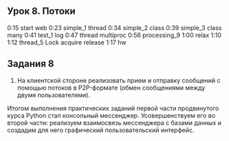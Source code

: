 ## Урок 8. Потоки
0:15 start web
0:23 simple_1 thread
0:34 simple_2 class
0:39 simple_3 class many
0:41 test_1 log
0:47 thread multiproc
0:56 processing_9
1:00 relax 1:10
1:12 thread_5 Lock acquire release
1:17 hw

## Задания 8
1. На клиентской стороне реализовать прием и отправку сообщений с помощью потоков в P2P-формате (обмен сообщениями между двумя пользователями).

Итогом выполнения практических заданий первой части продвинутого курса Python стал консольный мессенджер. Усовершенствуем его во второй части: реализуем взаимосвязь мессенджера с базами данных и создадим для него графический пользовательский интерфейс.

[//]: # ()
[//]: # (## Урок 7. Модуль select, слоты)
[//]: # (* 0:09 start web)
[//]: # (* 0:12 description)
[//]: # (* 0:18 select)
[//]: # (* 0:22 server select)
[//]: # (* 0:37 echo server)
[//]: # (* 0:51 relax 1:01)
[//]: # (* 1:02 slots)
[//]: # (* 1:07 hw)
[//]: # ()
[//]: # (## Задания 7)
[//]: # (Продолжаем работу над проектом «Мессенджер»:)
[//]: # (1. Реализовать обработку нескольких клиентов на сервере, используя функцию **select**. Клиенты должны общаться в «общем чате»: каждое сообщение участника отправляется всем, подключенным к серверу.)
[//]: # (2. Реализовать функции отправки/приема данных на стороне клиента. Чтобы упростить разработку на данном этапе, пусть клиентское приложение будет либо только принимать, либо только отправлять сообщения в общий чат. Эти функции надо реализовать в рамках отдельных скриптов.)
[//]: # ()
[//]: # (## Урок 6. Декораторы и продолжение работы с сетью)
[//]: # (0:08 start web)
[//]: # (0:14 deco_1)
[//]: # (0:22 deco_2)
[//]: # (0:26 deco_3)
[//]: # (0:32 deco_4)
[//]: # (0:37 deco_5)
[//]: # (0:46 params_6)
[//]: # (0:51 relax 1:01)
[//]: # (1:02 two deco_7)
[//]: # (1:03 class_8)
[//]: # (1:06 class_9 init)
[//]: # (1:08 decorate class_10)
[//]: # (1:14 hw)
[//]: # ()
[//]: # (## Задания 6)
[//]: # (1. Продолжая задачу логирования, реализовать декоратор **@log**, фиксирующий обращение к декорируемой функции. Он сохраняет ее имя и аргументы.)
[//]: # (2. В декораторе **@log** реализовать фиксацию функции, из которой была вызвана декорированная. Если имеется такой код:)
[//]: # ()
[//]: # ()
[//]: # (    @log)
[//]: # (    def func_z&#40;&#41;:)
[//]: # (        pass)
[//]: # (    def main&#40;&#41;:)
[//]: # (        func_z&#40;&#41;)
[//]: # ()
[//]: # (...в логе должна быть отражена информация:)
[//]: # ()
[//]: # (`"<дата-время> Функция func_z&#40;&#41; вызвана из функции main"`)
[//]: # ()
[//]: # (## Урок 5. Логирование)
[//]: # (* 0:17 start web)
[//]: # (* 0:20 hw)
[//]: # (* 0:26 description)
[//]: # (* 0:34 basic)
[//]: # (* 0:41 formatter 2)
[//]: # (* 0:49 formatter 3)
[//]: # (* 0:52 formatter 4)
[//]: # (* 0:57 formatter 5)
[//]: # (* 0:59 relax 1:09)
[//]: # (* 1:11 formatting 6)
[//]: # (* 1:12 config 7)
[//]: # (* 1:15 config 8)
[//]: # (* 1:17 hw)
[//]: # ()
[//]: # (## Задания 5)
[//]: # (Для проекта «Мессенджер» реализовать логирование с использованием модуля **logging**:)
[//]: # (1. В директории проекта создать каталог **log**, в котором для клиентской и серверной сторон в отдельных модулях формата **client_log_config.py** и **server_log_config.py** создать логгеры;)
[//]: # (2. В каждом модуле выполнить настройку соответствующего логгера по следующему алгоритму:)
[//]: # (   * a. Создание именованного логгера;)
[//]: # (   * b. Сообщения лога должны иметь следующий формат: **"<дата-время> <уровень_важности> <имя_модуля> <сообщение>"**;)
[//]: # (   * c. Журналирование должно производиться в лог-файл;)
[//]: # (   * d. На стороне сервера необходимо настроить ежедневную ротацию лог-файлов.)
[//]: # (3. Реализовать применение созданных логгеров для решения двух задач:)
[//]: # (   * a. Журналирование обработки исключений **try/except**. Вместо функции **print&#40;&#41;** использовать журналирование и обеспечить вывод служебных сообщений в лог-файл;)
[//]: # (   * b. Журналирование функций, исполняемых на серверной и клиентской сторонах при работе мессенджера.)
[//]: # ()
[//]: # (## Урок 4. Основы тестирования)
[//]: # (* 0:09 start web)
[//]: # (* 0:14 description)
[//]: # (* 0:25 assert)
[//]: # (* 0:29 salary)
[//]: # (* 0:38 decorator)
[//]: # (* 0:41 unittests)
[//]: # (* 0:45 sum)
[//]: # (* 0:48 python -m unittest ...)
[//]: # (* 0:49 pycharm config for tests)
[//]: # (* 0:51 salary)
[//]: # (* 0:54 assert table)
[//]: # (* 0:55 relax 1:06)
[//]: # (* 1:06 assert functions)
[//]: # (* 1:17 hw)
[//]: # ()
[//]: # (## Задания 4)
[//]: # (1. Для всех функций из урока 3 написать тесты с использованием unittest. Они должны быть оформлены в отдельных скриптах с префиксом test_ в имени файла &#40;например, test_client.py&#41;.)
[//]: # (2. *Написать тесты для домашних работ из курса «Python 1».)
[//]: # ()
[//]: # (## Урок 3. Основы сетевого программирования)
[//]: # (* 0:21 start web)
[//]: # (* 0:22 hw)
[//]: # (* 0:26 description sockets)
[//]: # (* 0:31 TCP)
[//]: # (* 0:34 table)
[//]: # (* 0:37 UDP)
[//]: # (* 0:39 time)
[//]: # (* 0:57 relax 1:08)
[//]: # (* 1:12 setsockopt)
[//]: # (* 1:13 data)
[//]: # (* 1:20 protocol JIM)
[//]: # (* 1:25 hw)
[//]: # ()
[//]: # (## Задания 3)
[//]: # (Реализовать простое клиент-серверное взаимодействие по протоколу JIM &#40;JSON instant messaging&#41;:)
[//]: # ()
[//]: # (* a. клиент отправляет запрос серверу;)
[//]: # (* b. сервер отвечает соответствующим кодом результата.)
[//]: # ()
[//]: # (Клиент и сервер должны быть реализованы в виде отдельных скриптов, содержащих соответствующие функции.)
[//]: # ()
[//]: # (**Функции клиента:**)
[//]: # (* сформировать presence-сообщение;)
[//]: # (* отправить сообщение серверу;)
[//]: # (* получить ответ сервера;)
[//]: # (* разобрать сообщение сервера;)
[//]: # (* параметры командной строки скрипта client.py \<addr> [\<port>]:)
[//]: # (  * addr — ip-адрес сервера;)
[//]: # (  * port — tcp-порт на сервере, по умолчанию 7777.)
[//]: # ()
[//]: # (**Функции сервера:**)
[//]: # (* принимает сообщение клиента;)
[//]: # (* формирует ответ клиенту;)
[//]: # (* отправляет ответ клиенту;)
[//]: # (* имеет параметры командной строки:)
[//]: # (  * -p \<port> — TCP-порт для работы &#40;по умолчанию использует 7777&#41;;)
[//]: # (  * -a \<addr> — IP-адрес для прослушивания &#40;по умолчанию слушает все доступные адреса&#41;.)
[//]: # ()
[//]: # (## Урок 2. Файловое хранение данных)
[//]: # (* 0:08 start web)
[//]: # (* 0:10 hw)
[//]: # (* 0:16 description csv)
[//]: # (* 0:44 json)
[//]: # (* 0:59 relax 1:09)
[//]: # (* 1:10 yaml)
[//]: # (* 1:16 hw)
[//]: # ()
[//]: # (## Задания 2)
[//]: # (1. Задание на закрепление знаний по модулю CSV. Написать скрипт, осуществляющий выборку определенных данных из файлов info_1.txt, info_2.txt, info_3.txt и формирующий новый «отчетный» файл в формате CSV. Для этого:)
[//]: # (* a. Создать функцию get_data&#40;&#41;, в которой в цикле осуществляется перебор файлов с данными, их открытие и считывание данных. В этой функции из считанных данных необходимо с помощью регулярных выражений извлечь значения параметров «Изготовитель системы», «Название ОС», «Код продукта», «Тип системы». Значения каждого параметра поместить в соответствующий список. Должно получиться четыре списка — например, os_prod_list, os_name_list, os_code_list, os_type_list. В этой же функции создать главный список для хранения данных отчета — например, main_data — и поместить в него названия столбцов отчета в виде списка: «Изготовитель системы», «Название ОС», «Код продукта», «Тип системы». Значения для этих столбцов также оформить в виде списка и поместить в файл main_data &#40;также для каждого файла&#41;;)
[//]: # (* b. Создать функцию write_to_csv&#40;&#41;, в которую передавать ссылку на CSV-файл. В этой функции реализовать получение данных через вызов функции get_data&#40;&#41;, а также сохранение подготовленных данных в соответствующий CSV-файл;)
[//]: # (* c. Проверить работу программы через вызов функции write_to_csv&#40;&#41;.)
[//]: # (2. Задание на закрепление знаний по модулю json. Есть файл orders в формате JSON с информацией о заказах. Написать скрипт, автоматизирующий его заполнение данными. Для этого:)
[//]: # (* a. Создать функцию write_order_to_json&#40;&#41;, в которую передается 5 параметров — товар &#40;item&#41;, количество &#40;quantity&#41;, цена &#40;price&#41;, покупатель &#40;buyer&#41;, дата &#40;date&#41;. Функция должна предусматривать запись данных в виде словаря в файл orders.json. При записи данных указать величину отступа в 4 пробельных символа;)
[//]: # (* b. Проверить работу программы через вызов функции write_order_to_json&#40;&#41; с передачей в нее значений каждого параметра.)
[//]: # (3. Задание на закрепление знаний по модулю yaml. Написать скрипт, автоматизирующий сохранение данных в файле YAML-формата. Для этого:)
[//]: # (* a. Подготовить данные для записи в виде словаря, в котором первому ключу соответствует список, второму — целое число, третьему — вложенный словарь, где значение каждого ключа — это целое число с юникод-символом, отсутствующим в кодировке ASCII &#40;например, €&#41;;)
[//]: # (* b. Реализовать сохранение данных в файл формата YAML — например, в файл file.yaml. При этом обеспечить стилизацию файла с помощью параметра default_flow_style, а также установить возможность работы с юникодом: allow_unicode = True;)
[//]: # (* c. Реализовать считывание данных из созданного файла и проверить, совпадают ли они с исходными.)
[//]: # ()
[//]: # (## Урок 1. Концепции хранения информации)
[//]: # (* 0:13 start web)
[//]: # (* 0:30 start lesson)
[//]: # (* 0:42 ascii)
[//]: # (* 0:44 unicode)
[//]: # (* 0:47 strings)
[//]: # (* 0:52 bytes)
[//]: # (* 0:55 utf-8)
[//]: # (* 0:58 encode | decode)
[//]: # (* 1:00 relax 1:10)
[//]: # (* 1:12 modules | subprocess | chardet)
[//]: # (* 1:16 errors)
[//]: # (* 1:17 error handling)
[//]: # (* 1:21 files)
[//]: # (* 1:30 hw)
[//]: # ()
[//]: # (## Задания 1)
[//]: # (1. Каждое из слов «разработка», «сокет», «декоратор» представить в строковом формате и проверить тип и содержание соответствующих переменных. Затем с помощью онлайн-конвертера преобразовать строковые представление в формат Unicode и также проверить тип и содержимое переменных.)
[//]: # (2. Каждое из слов «class», «function», «method» записать в байтовом типе без преобразования в последовательность кодов &#40;не используя методы encode и decode&#41; и определить тип, содержимое и длину соответствующих переменных.)
[//]: # (3. Определить, какие из слов «attribute», «класс», «функция», «type» невозможно записать в байтовом типе.)
[//]: # (4. Преобразовать слова «разработка», «администрирование», «protocol», «standard» из строкового представления в байтовое и выполнить обратное преобразование &#40;используя методы encode и decode&#41;.)
[//]: # (5. Выполнить пинг веб-ресурсов yandex.ru, youtube.com и преобразовать результаты из байтовового в строковый тип на кириллице.)
[//]: # (6. Создать текстовый файл test_file.txt, заполнить его тремя строками: «сетевое программирование», «сокет», «декоратор». Проверить кодировку файла по умолчанию. Принудительно открыть файл в формате Unicode и вывести его содержимое.)
